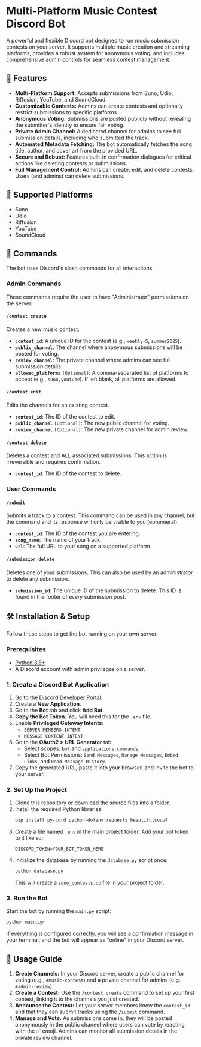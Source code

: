 # Multi-Platform Music Contest Discord Bot

A powerful and flexible Discord bot designed to run music submission contests on your server. It supports multiple music creation and streaming platforms, provides a robust system for anonymous voting, and includes comprehensive admin controls for seamless contest management.

## 🌟 Features

  - **Multi-Platform Support:** Accepts submissions from Suno, Udio, Riffusion, YouTube, and SoundCloud.
  - **Customizable Contests:** Admins can create contests and optionally restrict submissions to specific platforms.
  - **Anonymous Voting:** Submissions are posted publicly without revealing the submitter's identity to ensure fair voting.
  - **Private Admin Channel:** A dedicated channel for admins to see full submission details, including who submitted the track.
  - **Automated Metadata Fetching:** The bot automatically fetches the song title, author, and cover art from the provided URL.
  - **Secure and Robust:** Features built-in confirmation dialogues for critical actions like deleting contests or submissions.
  - **Full Management Control:** Admins can create, edit, and delete contests. Users (and admins) can delete submissions.

## 🎵 Supported Platforms

  - Suno
  - Udio
  - Riffusion
  - YouTube
  - SoundCloud

## 🤖 Commands

The bot uses Discord's slash commands for all interactions.

### Admin Commands

These commands require the user to have "Administrator" permissions on the server.

#### `/contest create`

Creates a new music contest.

  - **`contest_id`**: A unique ID for the contest (e.g., `weekly-5`, `summer2025`).
  - **`public_channel`**: The channel where anonymous submissions will be posted for voting.
  - **`review_channel`**: The private channel where admins can see full submission details.
  - **`allowed_platforms`** `(Optional)`: A comma-separated list of platforms to accept (e.g., `suno,youtube`). If left blank, all platforms are allowed.

#### `/contest edit`

Edits the channels for an existing contest.

  - **`contest_id`**: The ID of the contest to edit.
  - **`public_channel`** `(Optional)`: The new public channel for voting.
  - **`review_channel`** `(Optional)`: The new private channel for admin review.

#### `/contest delete`

Deletes a contest and ALL associated submissions. This action is irreversible and requires confirmation.

  - **`contest_id`**: The ID of the contest to delete.

### User Commands

#### `/submit`

Submits a track to a contest. This command can be used in any channel, but the command and its response will only be visible to you (ephemeral).

  - **`contest_id`**: The ID of the contest you are entering.
  - **`song_name`**: The name of your track.
  - **`url`**: The full URL to your song on a supported platform.

#### `/submission delete`

Deletes one of your submissions. This can also be used by an administrator to delete any submission.

  - **`submission_id`**: The unique ID of the submission to delete. This ID is found in the footer of every submission post.

## 🛠️ Installation & Setup

Follow these steps to get the bot running on your own server.

### Prerequisites

  - [Python 3.8+](https://www.python.org/downloads/)
  - A Discord account with admin privileges on a server.

### 1\. Create a Discord Bot Application

1.  Go to the [Discord Developer Portal](https://discord.com/developers/applications).
2.  Create a **New Application**.
3.  Go to the **Bot** tab and click **Add Bot**.
4.  **Copy the Bot Token.** You will need this for the `.env` file.
5.  Enable **Privileged Gateway Intents**:
      - `SERVER MEMBERS INTENT`
      - `MESSAGE CONTENT INTENT`
6.  Go to the **OAuth2 \> URL Generator** tab.
      - Select scopes: `bot` and `applications.commands`.
      - Select Bot Permissions: `Send Messages`, `Manage Messages`, `Embed Links`, and `Read Message History`.
7.  Copy the generated URL, paste it into your browser, and invite the bot to your server.

### 2\. Set Up the Project

1.  Clone this repository or download the source files into a folder.
2.  Install the required Python libraries:
    ```bash
    pip install py-cord python-dotenv requests beautifulsoup4
    ```
3.  Create a file named `.env` in the main project folder. Add your bot token to it like so:
    ```
    DISCORD_TOKEN=YOUR_BOT_TOKEN_HERE
    ```
4.  Initialize the database by running the `database.py` script once:
    ```bash
    python database.py
    ```
    This will create a `suno_contests.db` file in your project folder.

### 3\. Run the Bot

Start the bot by running the `main.py` script:

```bash
python main.py
```

If everything is configured correctly, you will see a confirmation message in your terminal, and the bot will appear as "online" in your Discord server.

## 🚀 Usage Guide

1.  **Create Channels:** In your Discord server, create a public channel for voting (e.g., `#music-contest`) and a private channel for admins (e.g., `#admin-review`).
2.  **Create a Contest:** Use the `/contest create` command to set up your first contest, linking it to the channels you just created.
3.  **Announce the Contest:** Let your server members know the `contest_id` and that they can submit tracks using the `/submit` command.
4.  **Manage and Vote:** As submissions come in, they will be posted anonymously in the public channel where users can vote by reacting with the ✅ emoji. Admins can monitor all submission details in the private review channel.
